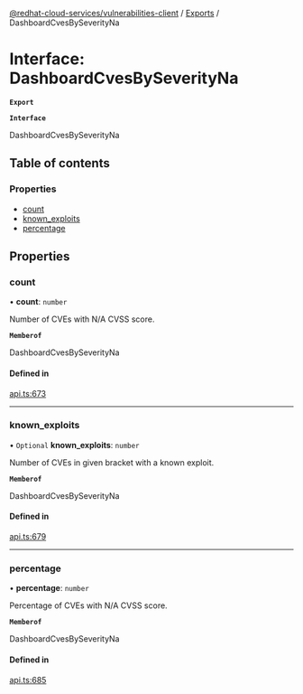 [@redhat-cloud-services/vulnerabilities-client](../README.md) / [Exports](../modules.md) / DashboardCvesBySeverityNa

# Interface: DashboardCvesBySeverityNa

**`Export`**

**`Interface`**

DashboardCvesBySeverityNa

## Table of contents

### Properties

- [count](DashboardCvesBySeverityNa.md#count)
- [known\_exploits](DashboardCvesBySeverityNa.md#known_exploits)
- [percentage](DashboardCvesBySeverityNa.md#percentage)

## Properties

### count

• **count**: `number`

Number of CVEs with N/A CVSS score.

**`Memberof`**

DashboardCvesBySeverityNa

#### Defined in

[api.ts:673](https://github.com/RedHatInsights/javascript-clients/blob/master/packages/vulnerabilities/git-api/api.ts#L673)

___

### known\_exploits

• `Optional` **known\_exploits**: `number`

Number of CVEs in given bracket with a known exploit.

**`Memberof`**

DashboardCvesBySeverityNa

#### Defined in

[api.ts:679](https://github.com/RedHatInsights/javascript-clients/blob/master/packages/vulnerabilities/git-api/api.ts#L679)

___

### percentage

• **percentage**: `number`

Percentage of CVEs with N/A CVSS score.

**`Memberof`**

DashboardCvesBySeverityNa

#### Defined in

[api.ts:685](https://github.com/RedHatInsights/javascript-clients/blob/master/packages/vulnerabilities/git-api/api.ts#L685)
